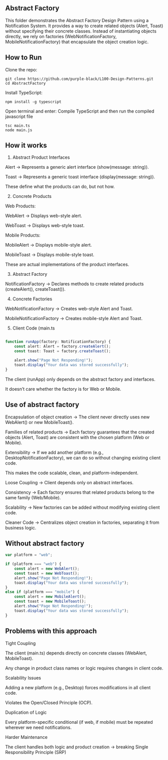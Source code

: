 ## Abstract Factory

This folder demonstrates the Abstract Factory Design Pattern using a Notification System.
It provides a way to create related objects (Alert, Toast) without specifying their concrete classes.
Instead of instantiating objects directly, we rely on factories (WebNotificationFactory, MobileNotificationFactory) that encapsulate the object creation logic.

##  How to Run

Clone the repo:

```
git clone https://github.com/purple-black/L100-Design-Patterns.git
cd AbstractFactory
```

Install TypeScript:

```
npm install -g typescript
```

Open terminal and enter:
Compile TypeScript and then run the compiled javascript file

```
tsc main.ts
node main.js
```

## How it works

1. Abstract Product Interfaces

Alert → Represents a generic alert interface (show(message: string)).

Toast → Represents a generic toast interface (display(message: string)).

These define what the products can do, but not how.

2. Concrete Products

Web Products:

WebAlert → Displays web-style alert.

WebToast → Displays web-style toast.

Mobile Products:

MobileAlert → Displays mobile-style alert.

MobileToast → Displays mobile-style toast.

These are actual implementations of the product interfaces.

3. Abstract Factory

NotificationFactory → Declares methods to create related products (createAlert(), createToast()).

4. Concrete Factories

WebNotificationFactory → Creates web-style Alert and Toast.

MobileNotificationFactory → Creates mobile-style Alert and Toast.

5. Client Code (main.ts
```ts

function runApp(factory: NotificationFactory) {
    const alert: Alert = factory.createAlert();
    const toast: Toast = factory.createToast();

    alert.show("Page Not Responding!");
    toast.display("Your data was stored successfully");
}
```

The client (runApp) only depends on the abstract factory and interfaces.

It doesn’t care whether the factory is for Web or Mobile.


## Use of abstract factory

Encapsulation of object creation → The client never directly uses new WebAlert() or new MobileToast().

Families of related products → Each factory guarantees that the created objects (Alert, Toast) are consistent with the chosen platform (Web or Mobile).

Extensibility → If we add another platform (e.g., DesktopNotificationFactory), we can do so without changing existing client code.

This makes the code scalable, clean, and platform-independent.

Loose Coupling → Client depends only on abstract interfaces.

Consistency → Each factory ensures that related products belong to the same family (Web/Mobile).

Scalability → New factories can be added without modifying existing client code.

Cleaner Code → Centralizes object creation in factories, separating it from business logic.

## Without abstract factory

```ts
var platform = "web";

if (platform === "web") {
    const alert = new WebAlert();
    const toast = new WebToast();
    alert.show("Page Not Responding!");
    toast.display("Your data was stored successfully");
} 
else if (platform === "mobile") {
    const alert = new MobileAlert();
    const toast = new MobileToast();
    alert.show("Page Not Responding!");
    toast.display("Your data was stored successfully");
}
```

## Problems with this approach

Tight Coupling

The client (main.ts) depends directly on concrete classes (WebAlert, MobileToast).

Any change in product class names or logic requires changes in client code.

Scalability Issues

Adding a new platform (e.g., Desktop) forces modifications in all client code.

Violates the Open/Closed Principle (OCP).

Duplication of Logic

Every platform-specific conditional (if web, if mobile) must be repeated wherever we need notifications.

Harder Maintenance

The client handles both logic and product creation → breaking Single Responsibility Principle (SRP)

